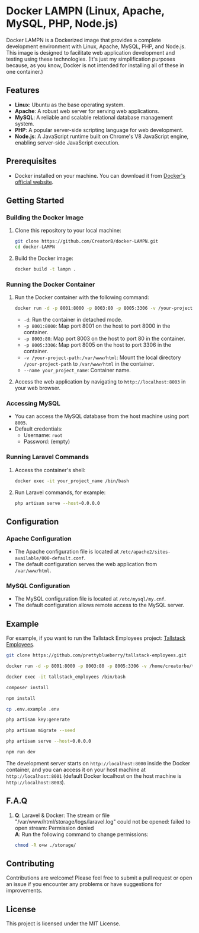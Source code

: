 # Docker LAMPN (Linux, Apache, MySQL, PHP, Node.js)

Docker LAMPN is a Dockerized image that provides a complete development environment with Linux, Apache, MySQL, PHP, and Node.js. This image is designed to facilitate web application development and testing using these technologies. (It's just my simplification purposes because, as you know, Docker is not intended for installing all of these in one container.)

## Features

- **Linux**: Ubuntu as the base operating system.
- **Apache**: A robust web server for serving web applications.
- **MySQL**: A reliable and scalable relational database management system.
- **PHP**: A popular server-side scripting language for web development.
- **Node.js**: A JavaScript runtime built on Chrome's V8 JavaScript engine, enabling server-side JavaScript execution.

## Prerequisites

- Docker installed on your machine. You can download it from [Docker's official website](https://www.docker.com/get-started).

## Getting Started

### Building the Docker Image

1. Clone this repository to your local machine:
   ```bash
   git clone https://github.com/CreatorB/docker-LAMPN.git
   cd docker-LAMPN
   ```

2. Build the Docker image:
   ```bash
   docker build -t lampn .
   ```

### Running the Docker Container

1. Run the Docker container with the following command:
   ```bash
   docker run -d -p 8001:8000 -p 8003:80 -p 8005:3306 -v /your-project-path:/var/www/html --name your_project_name lampn
   ```

   - `-d`: Run the container in detached mode.
   - `-p 8001:8000`: Map port 8001 on the host to port 8000 in the container.
   - `-p 8003:80`: Map port 8003 on the host to port 80 in the container.
   - `-p 8005:3306`: Map port 8005 on the host to port 3306 in the container.
   - `-v /your-project-path:/var/www/html`: Mount the local directory `/your-project-path` to `/var/www/html` in the container.
   - `--name your_project_name`: Container name.

2. Access the web application by navigating to `http://localhost:8003` in your web browser.

### Accessing MySQL

- You can access the MySQL database from the host machine using port `8005`.
- Default credentials:
  - Username: `root`
  - Password: (empty)

### Running Laravel Commands

1. Access the container's shell:
   ```bash
   docker exec -it your_project_name /bin/bash
   ```

2. Run Laravel commands, for example:
   ```bash
   php artisan serve --host=0.0.0.0
   ```

## Configuration

### Apache Configuration

- The Apache configuration file is located at `/etc/apache2/sites-available/000-default.conf`.
- The default configuration serves the web application from `/var/www/html`.

### MySQL Configuration

- The MySQL configuration file is located at `/etc/mysql/my.cnf`.
- The default configuration allows remote access to the MySQL server.

## Example

For example, if you want to run the Tallstack Employees project: [Tallstack Employees](https://github.com/prettyblueberry/tallstack-employees).

```bash
git clone https://github.com/prettyblueberry/tallstack-employees.git

docker run -d -p 8001:8000 -p 8003:80 -p 8005:3306 -v /home/creatorbe/tallstack-employees:/var/www/html --name tallstack_employees lampn

docker exec -it tallstack_employees /bin/bash

composer install

npm install

cp .env.example .env

php artisan key:generate

php artisan migrate --seed

php artisan serve --host=0.0.0.0

npm run dev
```

The development server starts on `http://localhost:8000` inside the Docker container, and you can access it on your host machine at `http://localhost:8001` (default Docker localhost on the host machine is `http://localhost:8003`).

## F.A.Q

1. **Q**: Laravel & Docker: The stream or file "/var/www/html/storage/logs/laravel.log" could not be opened: failed to open stream: Permission denied  
   **A**: Run the following command to change permissions:
   ```bash
   chmod -R o+w ./storage/
   ```

## Contributing

Contributions are welcome! Please feel free to submit a pull request or open an issue if you encounter any problems or have suggestions for improvements.

## License

This project is licensed under the MIT License.
